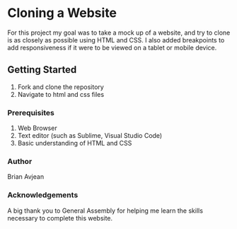 # Cloning a Website

For this project my goal was to take a mock up of a website, and try to clone is as closely as possible using HTML and CSS. I also added breakpoints to add responsiveness if it were to be viewed on a tablet or mobile device.

## Getting Started

1. Fork and clone the repository
2. Navigate to html and css files

### Prerequisites

1. Web Browser
2. Text editor (such as Sublime, Visual Studio Code)
3. Basic understanding of HTML and CSS

### Author

Brian Avjean

### Acknowledgements

A big thank you to General Assembly for helping me learn the skills necessary to complete this website.